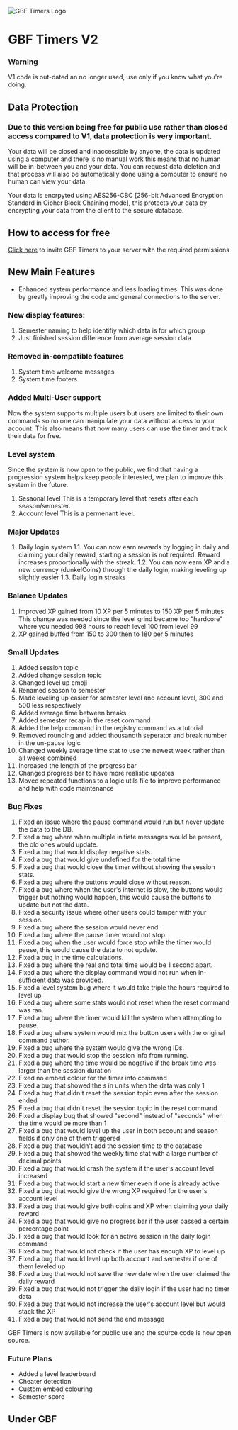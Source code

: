 ![GBF Timers Logo](https://cdn.discordapp.com/attachments/1059460680920612924/1066506968430301234/Screenshot_2023-01-22_015445-removebg-preview.png)
# GBF Timers V2

### Warning 
V1 code is out-dated an no longer used, use only if you know what you're doing.

## Data Protection
### Due to this version being free for public use rather than closed access compared to V1, data protection is very important.

Your data will be closed and inaccessible by anyone, the data is updated using a computer and there is no manual work this means that no human will be in-between you and your data.
You can request data deletion and that process will also be automatically done using a computer to ensure no human can view your data.

Your data is encrpyted using AES256-CBC [256-bit Advanced Encryption Standard in Cipher Block Chaining mode], this protects your data by encrypting your data from the client to the secure database.

## How to access for free
[Click here](https://discord.com/api/oauth2/authorize?client_id=795361755223556116&permissions=1642787765494&scope=bot%20applications.commands) to invite GBF Timers to your server with the required permissions

## New Main Features

- Enhanced system performance and less loading times:
This was done by greatly improving the code and general connections to the server.

### New display features:
1. Semester naming to help identifiy which data is for which group
2. Just finished session difference from average session data

### Removed in-compatible features
1. System time welcome messages
2. System time footers

### Added Multi-User support
Now the system supports multiple users but users are limited to their own commands so no one can manipulate your data without access to your account.
This also means that now many users can use the timer and track their data for free.

### Level system

Since the system is now open to the public, we find that having a progression system helps keep people interested, we plan to improve this system in the future.
1. Sesaonal level
This is a temporary level that resets after each season/semester.
2. Account level
This is a permenant level.

### Major Updates
1. Daily login system 
1.1. You can now earn rewards by logging in daily and claiming your daily reward, starting a session is not required. Reward increases proportionally with the streak.
1.2. You can now earn XP and a new currency (dunkelCoins) through the daily login, making leveling up slightly easier
1.3. Daily login streaks

### Balance Updates
1. Improved XP gained from 10 XP per 5 minutes to 150 XP per 5 minutes.
This change was needed since the level grind became too "hardcore" where you needed 998 hours to reach level 100 from level 99
2. XP gained buffed from 150 to 300 then to 180 per 5 minutes

### Small Updates
1. Added session topic
2. Added change session topic
3. Changed level up emoji
4. Renamed season to semester
5. Made leveling up easier for semester level and account level, 300 and 500 less respectively 
6. Added average time between breaks
7. Added semester recap in the reset command
8. Added the help command in the registry command as a tutorial
9. Removed rounding and added thousandth seperator and break number in the un-pause logic
10. Changed weekly average time stat to use the newest week rather than all weeks combined
11. Increased the length of the progress bar
12. Changed progress bar to have more realistic updates
13. Moved repeated functions to a logic utils file to improve performance and help with code maintenance 

### Bug Fixes
1. Fixed an issue where the pause command would run but never update the data to the DB.
2. Fixed a bug where when multiple initiate messages would be present, the old ones would update.
3. Fixed a bug that would display negative stats.
4. Fixed a bug that would give undefined for the total time
5. Fixed a bug that would close the timer without showing the session stats.
6. Fixed a bug where the buttons would close without reason.
7. Fixed a bug where when the user's internet is slow, the buttons would trigger but nothing would happen, this would cause the buttons to update but not the data.
8. Fixed a security issue where other users could tamper with your session.
9. Fixed a bug where the session would never end.
10. Fixed a bug where the pause timer would not stop.
11. Fixed a bug when the user would force stop while the timer would pause, this would cause the data to not update.
12. Fixed a bug in the time calculations.
13. Fixed a bug where the real and total time would be 1 second apart.
14. Fixed a bug where the display command would not run when in-sufficient data was provided.
15. Fixed a level system bug where it would take triple the hours required to level up
16. Fixed a bug where some stats would not reset when the reset command was ran.
17. Fixed a bug where the timer would kill the system when attempting to pause.
18. Fixed a bug where system would mix the button users with the original command author.
19. Fixed a bug where the system would give the wrong IDs.
20. Fixed a bug that would stop the session info from running.
21. Fixed a bug where the time would be negative if the break time was larger than the session duration
22. Fixed no embed colour for the timer info command
23. Fixed a bug that showed the s in units when the data was only 1
24. Fixed a bug that didn't reset the session topic even after the session ended
25. Fixed a bug that didn't reset the session topic in the reset command
26. Fixed a display bug that showed "second" instead of "seconds" when the time would be more than 1
27. Fixed a bug that would level up the user in both account and season fields if only one of them triggered
28. Fixed a bug that wouldn't add the session time to the database
29. Fixed a bug that showed the weekly time stat with a large number of decimal points
30. Fixed a bug that would crash the system if the user's account level increased
31. Fixed a bug that would start a new timer even if one is already active
32. Fixed a bug that would give the wrong XP required for the user's account level
33. Fixed a bug that would give both coins and XP when claiming your daily reward
34. Fixed a bug that would give no progress bar if the user passed a certain percentage point
35. Fixed a bug that would look for an active session in the daily login command
36. Fixed a bug that would not check if the user has enough XP to level up
37. Fixed a bug that would level up both account and semester if one of them leveled up
38. Fixed a bug that would not save the new date when the user claimed the daily reward
39. Fixed a bug that would not trigger the daily login if the user had no timer data
40. Fixed a bug that would not increase the user's account level but would stack the XP
41. Fixed a bug that would not send the end message

GBF Timers is now available for public use and the source code is now open source.

### Future Plans

- Added a level leaderboard
- Cheater detection
- Custom embed colouring
- Semester score

## Under GBF
